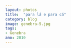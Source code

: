 ```yaml
---
layout: photos
title:  "para lá e para cá"
category: blog
image: genebra-5.jpg
tags:
- Genebra
ano: 2010
---
```




